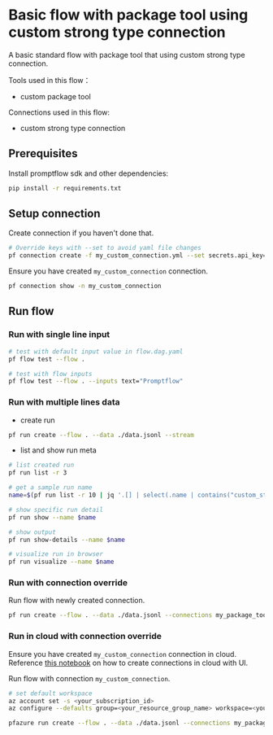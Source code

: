 # Basic flow with package tool using custom strong type connection
A basic standard flow with package tool that using custom strong type connection.

Tools used in this flow：
- custom package tool

Connections used in this flow:
- custom strong type connection

## Prerequisites

Install promptflow sdk and other dependencies:
```bash
pip install -r requirements.txt
```

## Setup connection
Create connection if you haven't done that.
```bash
# Override keys with --set to avoid yaml file changes
pf connection create -f my_custom_connection.yml --set secrets.api_key='<your_api_key>' configs.api_base='<your_api_base>'
```

Ensure you have created `my_custom_connection` connection.
```bash
pf connection show -n my_custom_connection
```

## Run flow

### Run with single line input

```bash
# test with default input value in flow.dag.yaml
pf flow test --flow .

# test with flow inputs
pf flow test --flow . --inputs text="Promptflow"
```

### Run with multiple lines data

- create run
```bash
pf run create --flow . --data ./data.jsonl --stream
```

- list and show run meta
```bash
# list created run
pf run list -r 3

# get a sample run name
name=$(pf run list -r 10 | jq '.[] | select(.name | contains("custom_strong_type")) | .name'| head -n 1 | tr -d '"')

# show specific run detail
pf run show --name $name

# show output
pf run show-details --name $name

# visualize run in browser
pf run visualize --name $name
```

### Run with connection override

Run flow with newly created connection.

```bash
pf run create --flow . --data ./data.jsonl --connections my_package_tool.connection=my_custom_connection --stream
```

### Run in cloud with connection override

Ensure you have created `my_custom_connection` connection in cloud. Reference [this notebook](../../../tutorials/get-started/quickstart-azure.ipynb) on how to create connections in cloud with UI.

Run flow with connection `my_custom_connection`.

```bash
# set default workspace
az account set -s <your_subscription_id>
az configure --defaults group=<your_resource_group_name> workspace=<your_workspace_name>

pfazure run create --flow . --data ./data.jsonl --connections my_package_tool.connection=my_custom_connection --stream --runtime demo-mir
```
